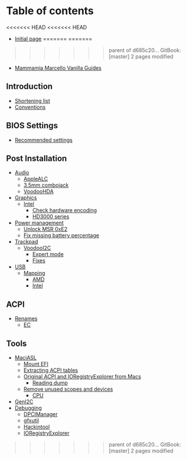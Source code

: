 # Table of contents

<<<<<<< HEAD
<<<<<<< HEAD
* [Initial page](README.md)
=======
=======
>>>>>>> parent of d685c20... GitBook: [master] 2 pages modified
* [Mammamia Marcello Vanilla Guides](README.md)

## Introduction

* [Shortening list](introduction/shortening-list.md)
* [Conventions](introduction/conventions.md)

## BIOS Settings

* [Recommended settings](bios-settings/bioses.md)

## Post Installation

* [Audio](post-installation/audio/README.md)
  * [AppleALC](post-installation/audio/applealc.md)
  * [3.5mm combojack](post-installation/audio/3.5mm-combojack.md)
  * [VoodooHDA](post-installation/audio/voodoohda.md)
* [Graphics](post-installation/graphics/README.md)
  * [Intel](post-installation/graphics/intel/README.md)
    * [Check hardware encoding](post-installation/graphics/intel/check-hardware-encoding.md)
    * [HD3000 series](post-installation/graphics/intel/hd3000-series.md)
* [Power management](post-installation/power-management/README.md)
  * [Unlock MSR 0xE2](post-installation/power-management/unlock-msr-0xe2.md)
  * [Fix missing battery percentage](post-installation/power-management/fix-battery-percentage.md)
* [Trackpad](post-installation/trackpad/README.md)
  * [VoodooI2C](post-installation/trackpad/voodooi2c/README.md)
    * [Expert mode](post-installation/trackpad/voodooi2c/expert-mode.md)
    * [Fixes](post-installation/trackpad/voodooi2c/fixes.md)
* [USB](post-installation/usb/README.md)
  * [Mapping](post-installation/usb/mapping/README.md)
    * [AMD](post-installation/usb/mapping/amd.md)
    * [Intel](post-installation/usb/mapping/intel.md)

## ACPI

* [Renames](acpi/renames/README.md)
  * [EC](acpi/renames/ec.md)

## Tools

* [MaciASL](tools/maciasl/README.md)
  * [Mount EFI](tools/maciasl/mount-efi.md)
  * [Extracting ACPI tables](tools/maciasl/extracting-acpi-tables.md)
  * [Original ACPI and IORegistryExplorer from Macs](tools/maciasl/original-acpi-and-ioregistryexplorer-from-macs/README.md)
    * [Reading dump](tools/maciasl/original-acpi-and-ioregistryexplorer-from-macs/download-link.md)
  * [Remove unused scopes and devices](tools/maciasl/unused-scopes-and-devices/README.md)
    * [CPU](tools/maciasl/unused-scopes-and-devices/cpu.md)
* [GenI2C](tools/geni2c.md)
* [Debugging](tools/debugging/README.md)
  * [DPCIManager](tools/debugging/dpcimanager.md)
  * [gfxutil](tools/debugging/gfxutil.md)
  * [Hackintool](tools/debugging/hackintool.md)
  * [IORegistryExplorer](tools/debugging/ioregistryexplorer.md)
>>>>>>> parent of d685c20... GitBook: [master] 2 pages modified

